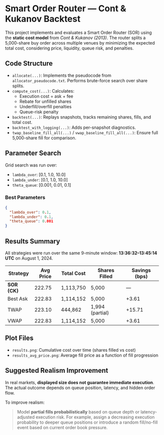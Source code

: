 # Smart Order Router — Cont & Kukanov Backtest

This project implements and evaluates a Smart Order Router (SOR) using the **static cost model** from *Cont & Kukanov (2013)*. The router splits a 5,000-share buy order across multiple venues by minimizing the expected total cost, considering price, liquidity, queue risk, and penalties.

## Code Structure

- `allocate(...)`: Implements the pseudocode from `allocator_pseudocode.txt`. Performs brute-force search over share splits.
- `compute_cost(...)`: Calculates:
  - Execution cost = ask + fee
  - Rebate for unfilled shares
  - Underfill/overfill penalties
  - Queue-risk penalty
- `backtest(...)`: Replays snapshots, tracks remaining shares, fills, and total cost.
- `backtest_with_logging(...)`: Adds per-snapshot diagnostics.
- `twap_baseline_fill_all(...)` / `vwap_baseline_fill_all(...)`: Ensure full 5,000-share fill for comparison.

## Parameter Search

Grid search was run over:

- `lambda_over`: [0.1, 1.0, 10.0]
- `lambda_under`: [0.1, 1.0, 10.0]
- `theta_queue`: [0.001, 0.01, 0.1]

### Best Parameters
```json
{
  "lambda_over": 0.1,
  "lambda_under": 0.1,
  "theta_queue": 0.001
}
```
## Results Summary

All strategies were run over the same 9-minute window: **13:36:32–13:45:14 UTC** on August 1, 2024.

| Strategy   | Avg Price | Total Cost | Shares Filled    | Savings (bps) |
|------------|-----------|------------|------------------|----------------|
| **SOR (CK)** | 222.75    | 1,113,750   | 5,000              | —            |
| Best Ask   | 222.83    | 1,114,152   | 5,000              | +3.61          |
| TWAP       | 223.10    | 444,862     | 1,994 (partial)    | +15.71         |
| VWAP       | 222.83    | 1,114,152   | 5,000              | +3.61          |

## Plot Files

- `results.png`: Cumulative cost over time (shares filled vs cost)
- `results_avg_price.png`: Average fill price as a function of fill progression

## Suggested Realism Improvement

In real markets, **displayed size does not guarantee immediate execution**. The actual outcome depends on queue position, latency, and hidden order flow.

To improve realism:
> Model **partial fills probabilistically** based on queue depth or latency-adjusted execution risk. For example, assign a decreasing execution probability to deeper queue positions or introduce a random fill/no-fill event based on current order book pressure.
